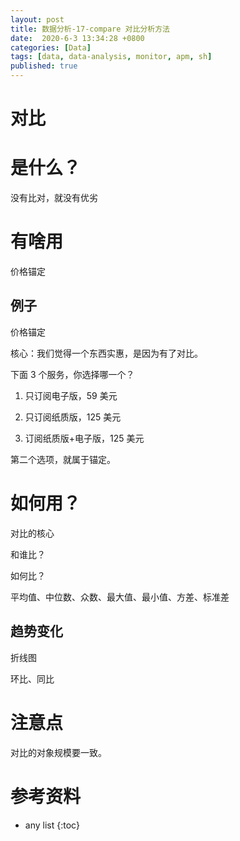 ```yaml
---
layout: post
title: 数据分析-17-compare 对比分析方法
date:  2020-6-3 13:34:28 +0800
categories: [Data]
tags: [data, data-analysis, monitor, apm, sh]
published: true
---
```



# 对比

# 是什么？

没有比对，就没有优劣

# 有啥用

价格锚定

## 例子

价格锚定

核心：我们觉得一个东西实惠，是因为有了对比。


下面 3 个服务，你选择哪一个？

1. 只订阅电子版，59 美元

2. 只订阅纸质版，125 美元

3. 订阅纸质版+电子版，125 美元


第二个选项，就属于锚定。

# 如何用？

对比的核心

和谁比？

如何比？

平均值、中位数、众数、最大值、最小值、方差、标准差

## 趋势变化

折线图

环比、同比


# 注意点

对比的对象规模要一致。

# 参考资料

* any list
{:toc}